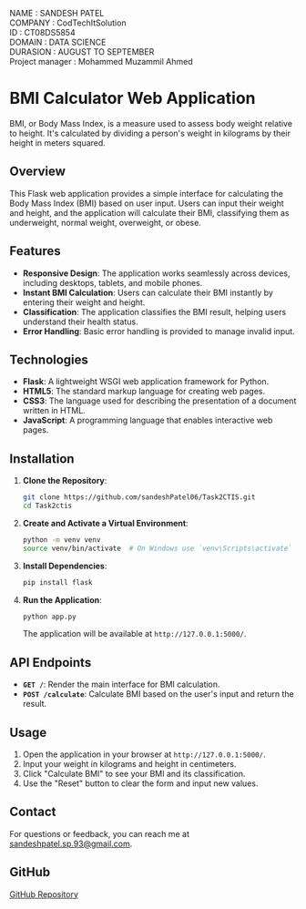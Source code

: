 NAME : SANDESH PATEL <br>
COMPANY : CodTechItSolution <br>
ID : CT08DS5854 <br>
DOMAIN : DATA SCIENCE <br>
DURASION : AUGUST TO SEPTEMBER <br>
Project manager : Mohammed Muzammil Ahmed <br>

# BMI Calculator Web Application
BMI, or Body Mass Index, is a measure used to assess body weight relative to height. It's calculated by dividing a person's weight in kilograms by their height in meters squared.

## Overview

This Flask web application provides a simple interface for calculating the Body Mass Index (BMI) based on user input. Users can input their weight and height, and the application will calculate their BMI, classifying them as underweight, normal weight, overweight, or obese.

## Features

- **Responsive Design**: The application works seamlessly across devices, including desktops, tablets, and mobile phones.
- **Instant BMI Calculation**: Users can calculate their BMI instantly by entering their weight and height.
- **Classification**: The application classifies the BMI result, helping users understand their health status.
- **Error Handling**: Basic error handling is provided to manage invalid input.

## Technologies

- **Flask**: A lightweight WSGI web application framework for Python.
- **HTML5**: The standard markup language for creating web pages.
- **CSS3**: The language used for describing the presentation of a document written in HTML.
- **JavaScript**: A programming language that enables interactive web pages.

## Installation

1. **Clone the Repository**:

    ```bash
    git clone https://github.com/sandeshPatel06/Task2CTIS.git
    cd Task2ctis
    ```

2. **Create and Activate a Virtual Environment**:

    ```bash
    python -m venv venv
    source venv/bin/activate  # On Windows use `venv\Scripts\activate`
    ```

3. **Install Dependencies**:

    ```bash
    pip install flask
    ```

4. **Run the Application**:

    ```bash
    python app.py
    ```

    The application will be available at `http://127.0.0.1:5000/`.

## API Endpoints

- **`GET /`**: Render the main interface for BMI calculation.
- **`POST /calculate`**: Calculate BMI based on the user's input and return the result.

## Usage

1. Open the application in your browser at `http://127.0.0.1:5000/`.
2. Input your weight in kilograms and height in centimeters.
3. Click "Calculate BMI" to see your BMI and its classification.
4. Use the "Reset" button to clear the form and input new values.

## Contact

For questions or feedback, you can reach me at [sandeshpatel.sp.93@gmail.com](mailto:sandeshpatel.sp.93@gmail.com).

## GitHub

[GitHub Repository](https://github.com/sandeshpatel06/)

